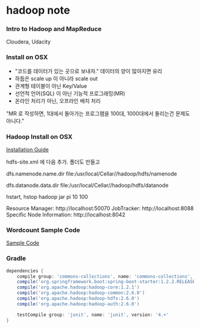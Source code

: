 hadoop note
======

### Intro to Hadoop and MapReduce

Cloudera, Udacity

### Install on OSX

- "코드를 데이터가 있는 곳으로 보내자." 데이터의 양이 많아지면 유리
- 하둡은 scale up 이 아니라 scale out
- 관계형 테이블이 아닌 Key/Value
- 선언적 언어(SQL) 이 아닌 기능적 프로그래밍(MR)
- 온라인 처리가 아닌, 오프라인 배치 처리

"MR 로 작성하면, 1대에서 돌아가는 프로그램을 100대, 1000대에서 돌리는건 문제도 아니다."

### Hadoop Install on OSX

[Installation Guide](http://amodernstory.com/2014/09/23/installing-hadoop-on-mac-osx-yosemite/)

hdfs-site.xml 에 다음 추가. 폴더도 만들고

dfs.namenode.name.dir
file:/usr/local/Cellar//hadoop/hdfs/namenode

dfs.datanode.data.dir
file:/usr/local/Cellar//hadoop/hdfs/datanode

hstart, hstop
hadoop jar <example jar> pi 10 100

Resource Manager: http://localhost:50070
JobTracker: http://localhost:8088
Specific Node Information: http://localhost:8042

### Wordcount Sample Code

[Sample Code](https://hadoopi.wordpress.com/2013/05/25/setup-maven-project-for-hadoop-in-5mn/)

### Gradle

```gradle
dependencies {
    compile group: 'commons-collections', name: 'commons-collections', version: '3.2'
    compile('org.springframework.boot:spring-boot-starter:1.2.2.RELEASE')
    compile('org.apache.hadoop:hadoop-core:1.2.1')
   	compile('org.apache.hadoop:hadoop-common:2.6.0')
   	compile('org.apache.hadoop:hadoop-hdfs:2.6.0')
   	compile('org.apache.hadoop:hadoop-auth:2.6.0')

    testCompile group: 'junit', name: 'junit', version: '4.+'
}
```

